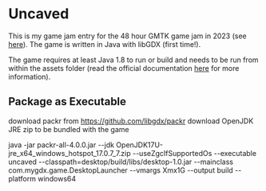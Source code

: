 # Uncaved

This is my game jam entry for the 48 hour GMTK game jam in 2023 (see [here](https://itch.io/jam/gmtk-2023)). The game is written in Java with libGDX (first time!).

The game requires at least Java 1.8 to run or build and needs to be run from within the assets folder (read the official documentation [here](https://libgdx.com/wiki/start/import-and-running) for more information).

## Package as Executable

download packr from https://github.com/libgdx/packr
download OpenJDK JRE zip to be bundled with the game

java -jar packr-all-4.0.0.jar  --jdk OpenJDK17U-jre_x64_windows_hotspot_17.0.7_7.zip --useZgcIfSupportedOs --executable uncaved --classpath=desktop/build/libs/desktop-1.0.jar --mainclass com.mygdx.game.DesktopLauncher --vmargs Xmx1G --output build --platform windows64
